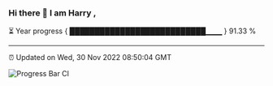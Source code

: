 ### Hi there 👋 I am Harry , 

⏳ Year progress { ███████████████████████████▁▁▁ } 91.33 %

---

⏰ Updated on Wed, 30 Nov 2022 08:50:04 GMT

![Progress Bar CI](https://github.com/duykhang68/duykhang68/workflows/Progress%20Bar%20CI/badge.svg)
